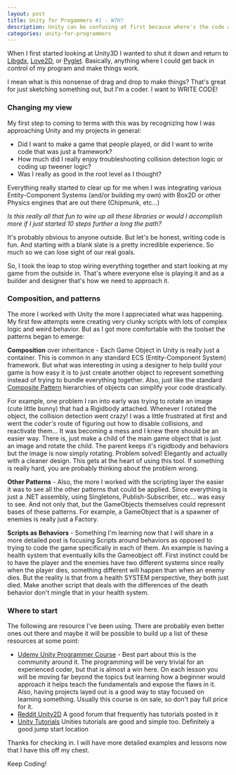 ```yaml
---
layout: post
title: Unity for Progammers #1 - WTH?
description: Unity can be confusing at first because where's the code and the glue?
categories: unity-for-programmers
---
```


When I first started looking at Unity3D I wanted to shut it down and return to 
[Libgdx](https://libgdx.badlogicgames.com/), [Love2D](https://love2d.org), or [Pyglet](http://pyglet.org).
Basically, anything where I could get back in control of my program and make things work.

I mean what is this nonsense of drag and drop to make things? That's great for just
sketching something out, but I'm a coder. I want to WRITE CODE!

### Changing my view

My first step to coming to terms with this was by recognizing how I was approaching Unity 
and my projects in general:

 * Did I want to make a game that people played, or did I want to write code that was just a framework?
 * How much did I really enjoy troubleshooting collision detection logic or coding up tweener logic?
 * Was I really as good in the root level as I thought?

Everything really started to clear up for me when I was integrating various Entity-Component Systems (and/or
building my own) with Box2D or other Physics engines that are out there (Chipmunk, etc...)

*Is this really all that fun to wire up all these libraries or would I accomplish more if I just started 10 steps further a long the path?*

It's probably obvious to anyone outside. But let's be honest, writing code is fun. And starting with a blank slate is
a pretty incredible experience. So much so we can lose sight of our real goals.

So, I took the leap to stop wiring everything together and start looking at my game from the outside in. That's
where everyone else is playing it and as a builder and designer that's how we need to approach it.

### Composition, and patterns

The more I worked with Unity the more I appreciated what was happening. My first few attempts were creating
very clunky scripts with lots of complex logic and weird behavior. But as I got more comfortable with the toolset
the patterns began to emerge:

**Composition** over inheritance - Each Game Object in Unity is really just a container. This is common in
 any standard ECS (Entity-Component System) framework. But what was interesting in using a designer to help build
 your game is how easy it is to just create another object to represent something instead of trying to bundle everything
 together. Also, just like the standard [Composite Pattern](https://en.wikipedia.org/wiki/Composite_pattern) hierarchies
 of objects can simplify your code drastically. 

 For example, one problem I ran into early was trying to rotate an image (cute little bunny) that had a Rigidbody attached.
 Whenever I rotated the object, the collision detection went crazy! I was a little frustrated at first and went the *coder's*
 route of figuring out how to disable collisions, and reactivate them... It was becoming a mess and I knew there should be
 an easier way. There is, just make a child of the main game object that is just an image and rotate the child. The parent
 keeps it's rigidbody and behaviors but the image is now simply rotating. Problem solved! Elegantly
 and actually with a cleaner design. This gets at the heart of using this tool. If something is really hard, you are 
 probably thinking about the problem wrong.

**Other Patterns** - Also, the more I worked with the scripting layer the easier it was to see all the other patterns that
could be applied. Since everything is just a .NET assembly, using Singletons, Publish-Subscriber, etc... was easy to see. 
And not only that, but the GameObjects themselves could represent bases of these patterns. For example, a GameObject that
is a spawner of enemies is really just a Factory. 

**Scripts as Behaviors** - Something I'm learning now that I will share in a more detailed post is focusing Scripts around
behaviors as opposed to trying to code the game specifically in each of them. An example is having a health system that
eventually kills the Gameobject off. First instinct could be to have the player and the enemies have two different systems
since really when the player dies, something different will happen than when an enemy dies. But the reality is that from
a health SYSTEM perspective, they both just died. Make another script that deals with the differences of the death behavior
don't mingle that in your health system.

### Where to start

The following are resource I've been using. There are probably even better ones out there and maybe it will be possible
to build up a list of these resources at some point:

 * [Udemy Unity Programmer Course](https://www.udemy.com/unitycourse/) - Best part about this is the community around it. 
 The programming will be very trivial for an experienced coder, but that is almost a win here. On each lesson you will be
 moving far beyond the topics but learning how a beginner would approach it helps teach the fundamentals and expose the flaws in it.
 Also, having projects layed out is a good way to stay focused on learning something. Usually this course is on sale, so don't pay full
 price for it.
 * [Reddit Unity2D](http://reddit.com/r/Unity2D/) A good forum that frequently has tutorials posted in it
 * [Unity Tutorials](http://unity3d.com/learn/tutorials) Unities tutorials are good and simple too. Definitely a good jump start location


Thanks for checking in. I will have more detailed examples and lessons now that I have this off my chest. 

Keep Coding!
